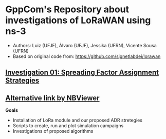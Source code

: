 # GppCom's Repository about investigations of LoRaWAN using ns-3
  - Authors: Luiz (UFJF), Álvaro (UFJF), Jessika (UFRN), Vicente Sousa (UFRN)
  - Based on original code from: https://github.com/signetlabdei/lorawan

## [Investigation 01: Spreading Factor Assignment Strategies](https://github.com/vicentesousa/ns-3-lora-gppcom/blob/master/ADR_study_01.ipynb)
## [Alternative link by NBViewer](http://nbviewer.jupyter.org/github/vicentesousa/ns-3-lora-gppcom/blob/master/ADR_study_01.ipynb)
**Goals**
- Installation of LoRa module and our proposed ADR stretegies
- Scripts to create, run and plot simulation campaigns
- Investigations of proposed algorithms
<!--
## [Investigation 01_1: Spreading Factor 12 behaviour](https://github.com/vicentesousa/ns-3-lora-gppcom/blob/master/ADR_study_01_1_SF12.ipynb)
**Goals**
- Investigation about SF12 only performance

## [Investigation 02: Spreading Factor Assignment Strategy for Coverage and Capacity Flexible trade-off](https://github.com/vicentesousa/ns-3-lora-gppcom/blob/master/ADR_study_2.ipynb)
**Goals**
- Installation of LoRa module and our proposed ADR stretegies
- Scripts to create, run and plot simulation campaigns


(http://nbviewer.jupyter.org/github/vicentesousa/ns-3-lora-gppcom/blob/master/ADR_study_01.ipynb)
-->
